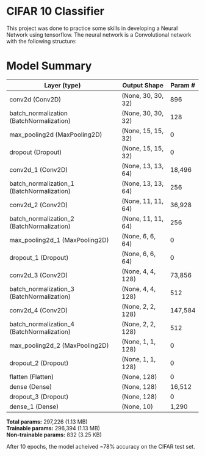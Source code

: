 # CIFAR 10 Classifier
This project was done to practice some skills in developing a Neural Network using tensorflow. The neural network is a Convolutional network with the following structure:

# Model Summary

| Layer (type)                         | Output Shape                | Param #   |
|--------------------------------------|-----------------------------|-----------|
| conv2d (Conv2D)                      | (None, 30, 30, 32)          | 896       |
| batch_normalization (BatchNormalization) | (None, 30, 30, 32)       | 128       |
| max_pooling2d (MaxPooling2D)         | (None, 15, 15, 32)          | 0         |
| dropout (Dropout)                    | (None, 15, 15, 32)          | 0         |
| conv2d_1 (Conv2D)                    | (None, 13, 13, 64)          | 18,496    |
| batch_normalization_1 (BatchNormalization) | (None, 13, 13, 64)     | 256       |
| conv2d_2 (Conv2D)                    | (None, 11, 11, 64)          | 36,928    |
| batch_normalization_2 (BatchNormalization) | (None, 11, 11, 64)     | 256       |
| max_pooling2d_1 (MaxPooling2D)       | (None, 6, 6, 64)            | 0         |
| dropout_1 (Dropout)                  | (None, 6, 6, 64)            | 0         |
| conv2d_3 (Conv2D)                    | (None, 4, 4, 128)           | 73,856    |
| batch_normalization_3 (BatchNormalization) | (None, 4, 4, 128)      | 512       |
| conv2d_4 (Conv2D)                    | (None, 2, 2, 128)           | 147,584   |
| batch_normalization_4 (BatchNormalization) | (None, 2, 2, 128)      | 512       |
| max_pooling2d_2 (MaxPooling2D)       | (None, 1, 1, 128)           | 0         |
| dropout_2 (Dropout)                  | (None, 1, 1, 128)           | 0         |
| flatten (Flatten)                    | (None, 128)                 | 0         |
| dense (Dense)                        | (None, 128)                 | 16,512    |
| dropout_3 (Dropout)                  | (None, 128)                 | 0         |
| dense_1 (Dense)                      | (None, 10)                  | 1,290     |

**Total params:** 297,226 (1.13 MB)  
**Trainable params:** 296,394 (1.13 MB)  
**Non-trainable params:** 832 (3.25 KB)

 After 10 epochs, the model acheived ~78% accuracy on the CIFAR test set.